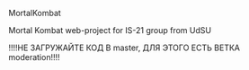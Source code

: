 MortalKombat

Mortal Kombat web-project for IS-21 group from UdSU

!!!!НЕ ЗАГРУЖАЙТЕ КОД В master, ДЛЯ ЭТОГО ЕСТЬ ВЕТКА moderation!!!!
